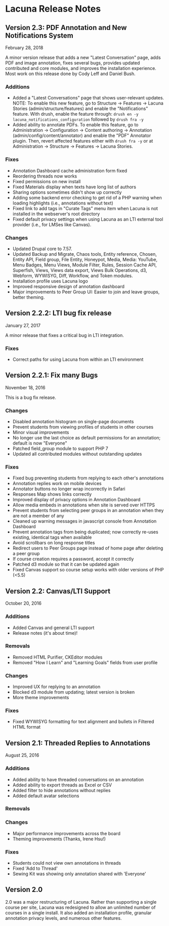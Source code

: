Lacuna Release Notes
====================

Version 2.3: PDF Annotation and New Notifications System
-------------
February 28, 2018

A minor version release that adds a new "Latest Conversation" page, adds PDF and image annotation, fixes several bugs, provides updated contributed and core modules, and improves the installation experience. Most work on this release done by Cody Leff and Daniel Bush.

### Additions
 * Added a "Latest Conversations" page that shows user-relevant updates. NOTE: To enable this new feature, go to Structure -> Features -> Lacuna Stories (admin/structure/features) and enable the "Notifications" feature. With drush, enable the feature through:
    `drush en -y lacuna_notifications_configuration`
 followed by `drush fra -y`
 * Added ability to annotate PDFs. To enable this feature, go to Administration -> Configuration -> Content authoring -> Annotation (admin/config/content/annotator) and enable the "PDF" Annotator plugin. Then, revert affected features either with `drush fra -y` or at Administration -> Structure -> Features -> Lacuna Stories. 
    

### Fixes
 * Annotation Dashboard cache administration form fixed
 * Reordering threads now works
 * Fixed permissions on new install
 * Fixed Materials display when texts have long list of authors
 * Sharing options sometimes didn't show up correctly
 * Adding some backend error checking to get rid of a PHP warning when loading highlights (i.e., annotations without text)
 * Fixed link to add tags in "Curate Tags" menu item when Lacuna is not installed in the webserver's root directory
 * Fixed default privacy settings when using Lacuna as an LTI external tool provider (i.e., for LMSes like Canvas).
 
### Changes
 * Updated Drupal core to 7.57.
 * Updated Backup and Migrate, Chaos tools, Entity reference, Chosen, Entity API, Field group, File Entity, Honeypot, Media, Media: YouTube, Menu Badges, Menu Views, Module Filter, Rules, Session Cache API, Superfish, Views, Views data export, Views Bulk Operations, d3, Webform, WYWISYG, Diff, Workflow, and Token modules.
 * Installation profile uses Lacuna logo
 * Improved responsive design of annotation dashboard
 * Major improvements to Peer Group UI: Easier to join and leave groups, better theming.

 

Version 2.2.2: LTI bug fix release
-------------
January 27, 2017

A minor release that fixes a critical bug in LTI integration.

### Fixes
 * Correct paths for using Lacuna from within an LTI environment

Version 2.2.1: Fix many Bugs
-------------
November 18, 2016

This is a bug fix release.

### Changes
 * Disabled annotation histogram on single-page documents
 * Prevent students from viewing profiles of students in other courses
 * Minor visual improvements
 * No longer use the last choice as default permissions for an annotation; default is now "Everyone"
 * Patched field_group module to support PHP 7
 * Updated all contributed modules without outstanding updates


### Fixes
 * Fixed bug preventing students from replying to each other's annotations
 * Annotation replies work on mobile devices
 * Annotator buttons no longer wrap incorrectly in Safari
 * Responses Map shows links correctly
 * Improved display of privacy options in Annotation Dashboard
 * Allow media embeds in annotations when site is served over HTTPS
 * Prevent students from selecting peer groups in an annotation when they are not a member of any
 * Cleaned up warning messages in javascript console from Annotation Dashboard
 * Prevent annotation tags from being duplicated; now correctly re-uses existing, identical tags when available
 * Avoid scrollbars on long response titles
 * Redirect users to Peer Groups page instead of home page after deleting a peer group
 * If course creation requires a password, accept it correctly
 * Patched d3 module so that it can be updated again
 * Fixed Canvas support so course setup works with older versions of PHP (<5.5)

Version 2.2: Canvas/LTI Support
-----------
October 20, 2016

### Additions
 * Added Canvas and general LTI support
 * Release notes (it's about time)!

### Removals
 * Removed HTML Purifier, CKEditor modules
 * Removed "How I Learn" and "Learning Goals" fields from user profile

### Changes
 * Improved UX for replying to an annotation
 * Blocked d3 module from updating; latest version is broken
 * More theme improvements

### Fixes
 * Fixed WYWISYG formatting for text alignment and bullets in Filtered HTML format

Version 2.1: Threaded Replies to Annotations
-----------
August 25, 2016

### Additions
 * Added ability to have threaded conversations on an annotation
 * Added ability to export threads as Excel or CSV
 * Added filter to hide annotations without replies
 * Added default avatar selections

### Removals

### Changes
 * Major performance improvements across the board
 * Theming improvements (Thanks, Irene Hsu!)

### Fixes
 * Students could not view own annotations in threads
 * Fixed 'Add to Thread'
 * Sewing Kit was showing only annotation shared with 'Everyone'
 
Version 2.0
-----------
2.0 was a major restructuring of Lacuna. Rather than supporting a single course per site, Lacuna was redesigned to allow an unlimited number of courses in a single install. It also added an installation profile, granular annotation privacy levels, and numerous other features.
